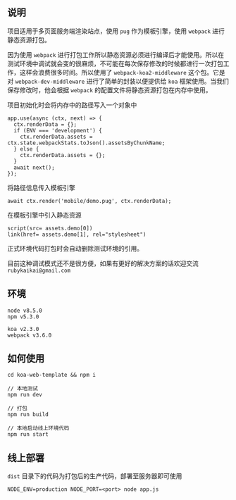 ## 说明

项目适用于多页面服务端渲染站点，使用 ```pug``` 作为模板引擎，使用 ```webpack``` 进行静态资源打包。

因为使用 ```webpack``` 进行打包工作所以静态资源必须进行编译后才能使用。所以在测试环境中调试就会变的很麻烦，不可能在每次保存修改的时候都进行一次打包工作，这样会浪费很多时间。所以使用了 ```webpack-koa2-middleware``` 这个包。它是对 ```webpack-dev-middleware``` 进行了简单的封装以便提供给 ```koa``` 框架使用。当我们保存修改时，他会根据 ```webpack``` 的配置文件将静态资源打包在内存中使用。

项目初始化时会将内存中的路径写入一个对象中
```
app.use(async (ctx, next) => {
  ctx.renderData = {};
  if (ENV === 'development') {
    ctx.renderData.assets = ctx.state.webpackStats.toJson().assetsByChunkName;
  } else {
    ctx.renderData.assets = {};
  }
  await next();
});
```

将路径信息传入模板引擎
```
await ctx.render('mobile/demo.pug', ctx.renderData);
```

在模板引擎中引入静态资源
```
script(src= assets.demo[0])
link(href= assets.demo[1], rel="stylesheet")
```

正式环境代码打包时会自动删除测试环境的引用。

目前这种调试模式还不是很方便，如果有更好的解决方案的话欢迎交流 ```rubykaikai@gmail.com```

## 环境

```
node v8.5.0
npm v5.3.0
```

```
koa v2.3.0
webpack v3.6.0
```

## 如何使用

```
cd koa-web-template && npm i

// 本地测试
npm run dev

// 打包
npm run build

// 本地启动线上环境代码
npm run start
```

## 线上部署

```dist``` 目录下的代码为打包后的生产代码，部署至服务器即可使用

```
NODE_ENV=production NODE_PORT=<port> node app.js
```